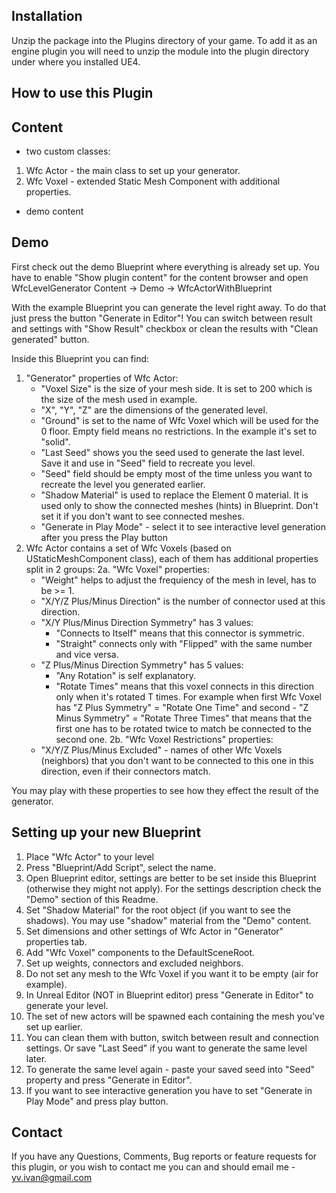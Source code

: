 Installation
-------------
Unzip the package into the Plugins directory of your game. To add it as an engine plugin you will need to unzip the module into the plugin directory under where you installed UE4.

How to use this Plugin
-------------

Content
-------------

 - two custom classes:
  1. Wfc Actor - the main class to set up your generator.
  2. Wfc Voxel - extended Static Mesh Component with additional properties.
 - demo content

Demo
-------------
First check out the demo Blueprint where everything is already set up.
You have to enable "Show plugin content" for the content browser and open WfcLevelGenerator Content -> Demo -> WfcActorWithBlueprint

With the example Blueprint you can generate the level right away.
To do that just press the button "Generate in Editor"!
You can switch between result and settings with "Show Result" checkbox or clean the results with "Clean generated" button.

Inside this Blueprint you can find:
1. "Generator" properties of Wfc Actor:
   - "Voxel Size" is the size of your mesh side. It is set to 200 which is the size of the mesh used in example.
   - "X", "Y", "Z" are the dimensions of the generated level.
   - "Ground" is set to the name of Wfc Voxel which will be used for the 0 floor. Empty field means no restrictions.
     In the example it's set to "solid".
   - "Last Seed" shows you the seed used to generate the last level. Save it and use in "Seed" field to recreate you level.
   - "Seed" field should be empty most of the time unless you want to recreate the level you generated earlier.
   - "Shadow Material" is used to replace the Element 0 material. It is used only to show the connected meshes (hints) in Blueprint.
     Don't set it if you don't want to see connected meshes.
   - "Generate in Play Mode" - select it to see interactive level generation after you press the Play button
2. Wfc Actor contains a set of Wfc Voxels (based on UStaticMeshComponent class), each of them has additional properties split in 2 groups:
 2a. "Wfc Voxel" properties:
   - "Weight" helps to adjust the frequiency of the mesh in level, has to be >= 1.
   - "X/Y/Z Plus/Minus Direction" is the number of connector used at this direction.
   - "X/Y Plus/Minus Direction Symmetry" has 3 values:
     - "Connects to Itself" means that this connector is symmetric.
     - "Straight" connects only with "Flipped" with the same number and vice versa.
   - "Z Plus/Minus Direction Symmetry" has 5 values:
     - "Any Rotation" is self explanatory.
     - "Rotate <T> Times" means that this voxel connects in this direction only when it's rotated T times.
       For example when first Wfc Voxel has "Z Plus Symmetry" = "Rotate One Time" and second - "Z Minus Symmetry" = "Rotate Three Times"
       that means that the first one has to be rotated twice to match be connected to the second one.
 2b. "Wfc Voxel Restrictions" properties:
   - "X/Y/Z Plus/Minus Excluded" - names of other Wfc Voxels (neighbors) that you don't want to be connected to this one in this direction,
     even if their connectors match.

You may play with these properties to see how they effect the result of the generator.

Setting up your new Blueprint
-------------

1. Place "Wfc Actor" to your level
2. Press "Blueprint/Add Script", select the name.
3. Open Blueprint editor, settings are better to be set inside this Blueprint (otherwise they might not apply).
   For the settings description check the "Demo" section of this Readme.
4. Set "Shadow Material" for the root object (if you want to see the shadows). You may use "shadow" material from the "Demo" content.
5. Set dimensions and other settings of Wfc Actor in "Generator" properties tab.
6. Add "Wfc Voxel" components to the DefaultSceneRoot.
7. Set up weights, connectors and excluded neighbors.
8. Do not set any mesh to the Wfc Voxel if you want it to be empty (air for example).
9. In Unreal Editor (NOT in Blueprint editor) press "Generate in Editor" to generate your level.
10. The set of new actors will be spawned each containing the mesh you've set up earlier.
11. You can clean them with button, switch between result and connection settings. Or save "Last Seed" if you want to
   generate the same level later.
12. To generate the same level again - paste your saved seed into "Seed" property and press "Generate in Editor".
13. If you want to see interactive generation you have to set "Generate in Play Mode" and press play button.

Contact
-------------
If you have any Questions, Comments, Bug reports or feature requests for this plugin, or you wish to contact me you can and should email me - yv.ivan@gmail.com
